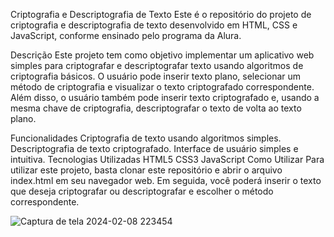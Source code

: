 Criptografia e Descriptografia de Texto
Este é o repositório do projeto de criptografia e descriptografia de texto desenvolvido em HTML, CSS e JavaScript, conforme ensinado pelo programa da Alura.

Descrição
Este projeto tem como objetivo implementar um aplicativo web simples para criptografar e descriptografar texto usando algoritmos de criptografia básicos. O usuário pode inserir texto plano, selecionar um método de criptografia e visualizar o texto criptografado correspondente. Além disso, o usuário também pode inserir texto criptografado e, usando a mesma chave de criptografia, descriptografar o texto de volta ao texto plano.

Funcionalidades
Criptografia de texto usando algoritmos simples.
Descriptografia de texto criptografado.
Interface de usuário simples e intuitiva.
Tecnologias Utilizadas
HTML5
CSS3
JavaScript
Como Utilizar
Para utilizar este projeto, basta clonar este repositório e abrir o arquivo index.html em seu navegador web. Em seguida, você poderá inserir o texto que deseja criptografar ou descriptografar e escolher o método correspondente.

![Captura de tela 2024-02-08 223454](https://github.com/Adriano-Avelar/Descriptografar-criptografar/assets/113195272/6f63b740-4eb2-414e-bb51-78bd2fc0b979)


